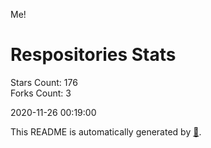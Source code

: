 Me!

# Respositories Stats
Stars Count: 176  
Forks Count: 3

2020-11-26 00:19:00  

This README is automatically generated by [🐰](https://github.com/rnitta/rnitta).
